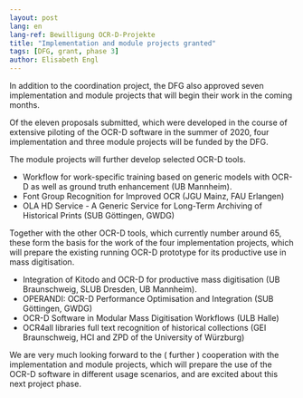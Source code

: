 ```yaml
---
layout: post
lang: en
lang-ref: Bewilligung OCR-D-Projekte
title: "Implementation and module projects granted"
tags: [DFG, grant, phase 3]
author: Elisabeth Engl
---
```


In addition to the coordination project, the DFG also approved seven implementation 
and module projects that will begin their work in the coming months.


Of the eleven proposals submitted, which were developed in the course of extensive piloting 
of the OCR-D software in the summer of 2020, four implementation and three module projects 
will be funded by the DFG. 

The module projects will further develop selected OCR-D tools.
* Workflow for work-specific training based on generic models with OCR-D as well as ground truth enhancement (UB Mannheim).
* Font Group Recognition for Improved OCR (JGU Mainz, FAU Erlangen)
* OLA HD Service - A Generic Service for Long-Term Archiving of Historical Prints (SUB Göttingen, GWDG)

Together with the other OCR-D tools, which currently number around 65, these form the basis for the work of the four implementation projects, which will prepare the existing running OCR-D prototype for its productive use in mass digitisation. 
* Integration of Kitodo and OCR-D for productive mass digitisation (UB Braunschweig, SLUB Dresden, UB Mannheim).
* OPERANDI: OCR-D Performance Optimisation and Integration (SUB Göttingen, GWDG)
* OCR-D Software in Modular Mass Digitisation Workflows (ULB Halle)
* OCR4all libraries full text recognition of historical collections (GEI Braunschweig, HCI and ZPD of the University of Würzburg)

We are very much looking forward to the ( further ) cooperation with the implementation and module projects, which will prepare the use of the OCR-D software in different usage scenarios, and are excited about this next project phase.
